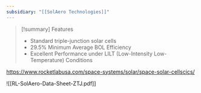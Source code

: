 ```yaml
---
subsidiary: "[[SolAero Technologies]]"
---
```


>[!summary] Features
> - Standard triple-junction solar cells
> - 29.5% Minimum Average BOL Efficiency
> - Excellent Performance under LILT (Low-Intensity Low-Temperature) Conditions

https://www.rocketlabusa.com/space-systems/solar/space-solar-cellscics/

![[RL-SolAero-Data-Sheet-ZTJ.pdf]]